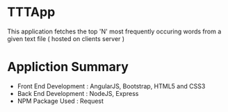 # TTTApp
This application fetches the top 'N' most frequently occuring words from a given text file ( hosted on clients server )

# Appliction Summary
* Front End Development : AngularJS, Bootstrap, HTML5 and CSS3
* Back  End Development : NodeJS, Express
* NPM Package Used : Request
